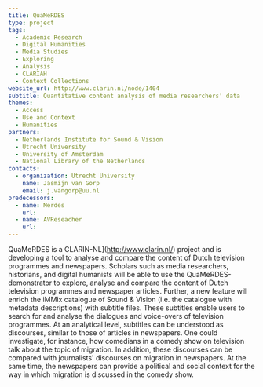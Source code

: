 ```yaml
---
title: QuaMeRDES
type: project
tags:
  - Academic Research
  - Digital Humanities
  - Media Studies
  - Exploring
  - Analysis
  - CLARIAH
  - Context Collections
website_url: http://www.clarin.nl/node/1404
subtitle: Quantitative content analysis of media researchers' data
themes:
  - Access
  - Use and Context
  - Humanities
partners:
  - Netherlands Institute for Sound & Vision
  - Utrecht University
  - University of Amsterdam
  - National Library of the Netherlands
contacts:
  - organization: Utrecht University
    name: Jasmijn van Gorp
    email: j.vangorp@uu.nl
predecessors:
  - name: Merdes
    url:
  - name: AVReseacher
    url:
---
```


QuaMeRDES is a CLARIN-NL](http://www.clarin.nl/) project and is developing a tool to analyse and compare the content of Dutch television programmes and newspapers. Scholars such as media researchers, historians, and digital humanists will be able to use the QuaMeRDES-demonstrator to explore, analyse and compare the content of Dutch television programmes and newspaper articles. Further, a new feature will enrich the iMMix catalogue of Sound & Vision (i.e. the catalogue with metadata descriptions) with subtitle files. These subtitles enable users to search for and analyse the dialogues and voice-overs of television programmes. At an analytical level, subtitles can be understood as discourses, similar to those of articles in newspapers. One could investigate, for instance, how comedians in a comedy show on television talk about the topic of migration. In addition, these discourses can be compared with journalists' discourses on migration in newspapers. At the same time, the newspapers can provide a political and social context for the way in which migration is discussed in the comedy show.
